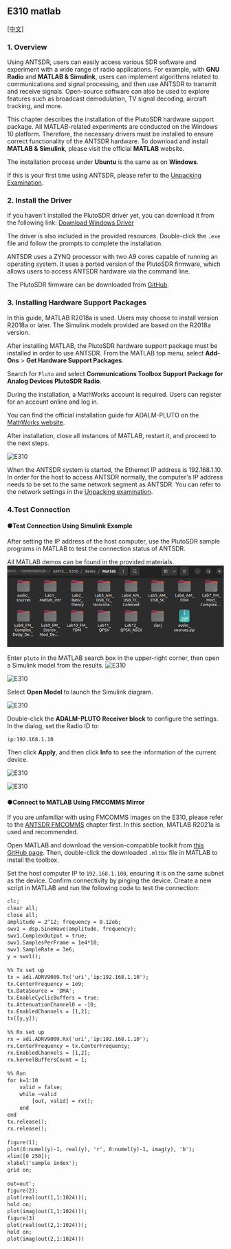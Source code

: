 ## E310 matlab


[[中文]](../../../cn/device_and_usage_manual/ANTSDR_E_Series_Module/ANTSDR_E310_Reference_Manual/AntsdrE310_matlab_cn.html)

### 1. Overview

Using ANTSDR, users can easily access various SDR software and experiment with a wide range of radio applications. For example, with **GNU Radio** and **MATLAB & Simulink**, users can implement algorithms related to communications and signal processing, and then use ANTSDR to transmit and receive signals. Open-source software can also be used to explore features such as broadcast demodulation, TV signal decoding, aircraft tracking, and more.

This chapter describes the installation of the PlutoSDR hardware support package. All MATLAB-related experiments are conducted on the Windows 10 platform. Therefore, the necessary drivers must be installed to ensure correct functionality of the ANTSDR hardware. To download and install **MATLAB & Simulink**, please visit the official **MATLAB** website.

The installation process under **Ubuntu** is the same as on **Windows**.

If this is your first time using ANTSDR, please refer to the [Unpacking Examination](./AntsdrE310_Unpacking_examination.md).

### 2. **Install the Driver**

If you haven't installed the PlutoSDR driver yet, you can download it from the following link:
[Download Windows Driver](https://wiki.analog.com/university/tools/pluto/drivers/windows)

The driver is also included in the provided resources. Double-click the `.exe` file and follow the prompts to complete the installation.

ANTSDR uses a ZYNQ processor with two A9 cores capable of running an operating system. It uses a ported version of the PlutoSDR firmware, which allows users to access ANTSDR hardware via the command line.

The PlutoSDR firmware can be downloaded from [GitHub](https://github.com/MicroPhase/antsdr-fw-patch/releases).

### 3. Installing Hardware Support Packages

In this guide, MATLAB R2018a is used. Users may choose to install version R2018a or later. The Simulink models provided are based on the R2018a version.

After installing MATLAB, the PlutoSDR hardware support package must be installed in order to use ANTSDR. From the MATLAB top menu, select **Add-Ons** > **Get Hardware Support Packages**.

Search for `Pluto` and select **Communications Toolbox Support Package for Analog Devices PlutoSDR Radio**.

During the installation, a MathWorks account is required. Users can register for an account online and log in.

You can find the official installation guide for ADALM-PLUTO on the [MathWorks website](https://ww2.mathworks.cn/help/comm/plutoradio/ug/install-support-package-for-pluto-radio.html).

After installation, close all instances of MATLAB, restart it, and proceed to the next steps.

![E310](./ANTSDR_E310_Reference_Manual.assets/E310_connect_.png)

When the ANTSDR system is started, the Ethernet IP address is 192.168.1.10. In order for the host to access ANTSDR normally, the computer's IP address needs to be set to the same network segment as ANTSDR. You can refer to the network settings in the [Unpacking examination](./AntsdrE310_Unpacking_examination.md).

### 4.Test Connection

#### ●Test Connection Using Simulink Example

After setting the IP address of the host computer, use the PlutoSDR sample programs in MATLAB to test the connection status of ANTSDR.

All MATLAB demos can be found in the provided materials.
![E310](./AntsdrE310_matlab.assets/matlab_all_demo.png)

Enter `pluto` in the MATLAB search box in the upper-right corner, then open a Simulink model from the results.
![E310](./ANTSDR_E310_Reference_Manual.assets/matlab_pluto.png)

![E310](./ANTSDR_E310_Reference_Manual.assets/matlab_pluto_demo.png)

Select **Open Model** to launch the Simulink diagram.

![E310](./ANTSDR_E310_Reference_Manual.assets/matlab_ADALM-PLUTO.png)

Double-click the **ADALM-PLUTO Receiver block** to configure the settings. In the dialog, set the Radio ID to:

```
ip:192.168.1.10
```

Then click **Apply**, and then click **Info** to see the information of the current device.

![E310](./ANTSDR_E310_Reference_Manual.assets/matlab_demo_infoip.png)

![E310](./ANTSDR_E310_Reference_Manual.assets/matlab_demo_info.png)


#### ●Connect to MATLAB Using FMCOMMS Mirror

If you are unfamiliar with using FMCOMMS images on the E310, please refer to the [ANTSDR FMCOMMS](./AntsdrE310_fmcomms.md) chapter first.
In this section, MATLAB R2021a is used and recommended.

Open MATLAB and download the version-compatible toolkit from [this GitHub page](https://github.com/analogdevicesinc/TransceiverToolbox/releases). Then, double-click the downloaded `.mltbx` file in MATLAB to install the toolbox. 

Set the host computer IP to `192.168.1.100`, ensuring it is on the same subnet as the device. Confirm connectivity by pinging the device.
Create a new script in MATLAB and run the following code to test the connection:

```
clc;
clear all;
close all;
amplitude = 2^12; frequency = 0.12e6;
swv1 = dsp.SineWave(amplitude, frequency);
swv1.ComplexOutput = true;
swv1.SamplesPerFrame = 1e4*10;
swv1.SampleRate = 3e6;
y = swv1();

%% Tx set up
tx = adi.ADRV9009.Tx('uri','ip:192.168.1.10');
tx.CenterFrequency = 1e9;
tx.DataSource = 'DMA';
tx.EnableCyclicBuffers = true;
tx.AttenuationChannel0 = -10;
tx.EnabledChannels = [1,2];
tx([y,y]);

%% Rx set up
rx = adi.ADRV9009.Rx('uri','ip:192.168.1.10');
rx.CenterFrequency = tx.CenterFrequency;
rx.EnabledChannels = [1,2];
rx.kernelBuffersCount = 1;

%% Run
for k=1:10
    valid = false;
    while ~valid
        [out, valid] = rx();
    end
end
tx.release();
rx.release();

figure(1); 
plot(0:numel(y)-1, real(y), 'r', 0:numel(y)-1, imag(y), 'b'); 
xlim([0 250]); 
xlabel('sample index'); 
grid on;

out=out';
figure(2); 
plot(real(out(1,1:1024)));
hold on;
plot(imag(out(1,1:1024)));
figure(3) 
plot(real(out(2,1:1024)));
hold on;
plot(imag(out(2,1:1024)))
```
